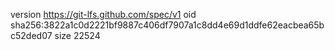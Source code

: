 version https://git-lfs.github.com/spec/v1
oid sha256:3822a1c0d2221bf9887c406df7907a1c8dd4e69d1ddfe62eacbea65bc52ded07
size 22524
